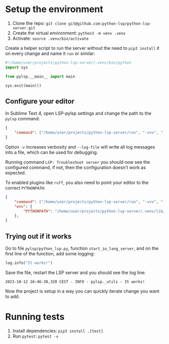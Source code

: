 # Setup the environment

1. Clone the repo: `git clone git@github.com:python-lsp/python-lsp-server.git`
2. Create the virtual environment: `python3 -m venv .venv`
3. Activate: `source .venv/bin/activate`

Create a helper script to run the server without the need to `pip3 install` it
on every change and name it `run` or similar:

```py
#!/home/user/projects/python-lsp-server/.venv/bin/python
import sys

from pylsp.__main__ import main

sys.exit(main())
```

## Configure your editor

In Sublime Text 4, open LSP-pylsp settings and change the path to the `pylsp` command:

```json
{
    "command": ["/home/user/projects/python-lsp-server/run", "-vvv", "--log-file", "pylsp.log"]
}
```

Option `-v` increases verbosity and `--log-file` will write all log messages
into a file, which can be used for debugging.

Running command `LSP: Troubleshoot server` you should now see the configured command,
if not, then the configuration doesn't work as expected.

To enabled plugins like `ruff`, you also need to point your editor to the correct
`PYTHONPATH`:

```json
{
    "command": ["/home/user/projects/python-lsp-server/run", "-vvv", "--log-file", "pylsp.log"],
    "env": {
        "PYTHONPATH": "/home/user/projects/python-lsp-server/.venv/lib/python3.11/site-packages",
    },
}
```

## Trying out if it works

Go to file `pylsp/python_lsp.py`, function `start_io_lang_server`,
and on the first line of the function, add some logging:

```py
log.info("It works!")
```

Save the file, restart the LSP server and you should see the log line:

```
2023-10-12 16:46:38,320 CEST - INFO - pylsp._utils - It works!
```

Now the project is setup in a way you can quickly iterate change you want to add.

# Running tests

1. Install dependencies: `pip3 install .[test]`
2. Run `pytest`: `pytest -v`

